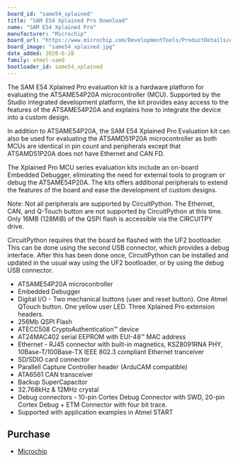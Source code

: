 ```yaml
---
board_id: "same54_xplained"
title: "SAM E54 Xplained Pro Download"
name: "SAM E54 Xplained Pro"
manufacturer: "Microchip"
board_url: "https://www.microchip.com/DevelopmentTools/ProductDetails/ATSAME54-XPRO"
board_image: "same54_xplained.jpg"
date_added: 2020-6-28
family: atmel-samd
bootloader_id: same54_xplained
---
```


The SAM E54 Xplained Pro evaluation kit is a hardware platform for evaluating the ATSAME54P20A microcontroller (MCU). Supported by the Studio integrated development platform, the kit provides easy access to the features of the ATSAME54P20A and explains how to integrate the device into a custom design.

In addition to ATSAME54P20A, the SAM E54 Xplained Pro Evaluation kit can also be used for evaluating the ATSAMD51P20A microcontroller as both MCUs are identical in pin count and peripherals except that ATSAMD51P20A does not have Ethernet and CAN FD.

The Xplained Pro MCU series evaluation kits include an on-board Embedded Debugger, eliminating the need for external tools to program or debug the ATSAME54P20A. The kits offers additional peripherals to extend the features of the board and ease the development of custom designs.

Note: Not all peripherals are supported by CircuitPython.  The Ethernet, CAN, and Q-Touch button are not supported by CircuitPython at this time.  Only 16MB (128MiB) of the QSPI flash is accessible via the CIRCUITPY drive.

CircuitPython requires that the board be flashed with the UF2 bootloader.  This can be done using the second USB connector, which provides a debug interface.  After this has been done once, CircuitPython can be installed and updated in the usual way using the UF2 bootloader, or by using the debug USB connector.

* ATSAME54P20A microcontroller
* Embedded Debugger
* Digital I/O - Two mechanical buttons (user and reset button). One Atmel QTouch button. One yellow user LED. Three Xplained Pro extension headers.
* 256Mb QSPI Flash
* ATECC508 CryptoAuthentication™ device
* AT24MAC402 serial EEPROM with EUI-48™ MAC address
* Ethernet - RJ45 connector with built-in magnetics, KSZ8091RNA PHY, 10Base-T/100Base-TX IEEE 802.3 compliant Ethernet tranceiver
* SD/SDIO card connector
* Parallell Capture Controller header (ArduCAM compatible)
* ATA6561 CAN transceiver
* Backup SuperCapacitor
* 32.768kHz & 12MHz crystal
* Debug connectors - 10-pin Cortex Debug Connector with SWD, 20-pin Cortex Debug + ETM Connector with four bit trace.
* Supported with application examples in Atmel START

## Purchase

* [Microchip](https://www.microchipdirect.com/product/search/all/ATSAME54-XPRO)
